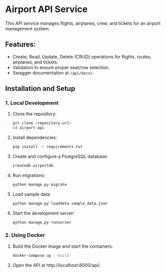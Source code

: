 # Airport API Service

This API service manages flights, airplanes, crew, and tickets for an airport management system.

## Features:
- Create, Read, Update, Delete (CRUD) operations for flights, routes, airplanes, and tickets.
- Validation to ensure proper seat/row selection.
- Swagger documentation at `/api/docs/`.

## Installation and Setup

### 1. Local Development

1. Clone the repository:

   ```bash
   git clone <repository-url>
   cd airport-api
2. Install dependencies:

    ```bash
    pip install -r requirements.txt
3. Create and configure a PostgreSQL database:

    ```bash
    createdb airportdb
4. Run migrations:

    ```bash
    python manage.py migrate
5. Load sample data:

    ```bash
    python manage.py loaddata sample_data.json
6. Start the development server:

    ```bash
    python manage.py runserver
### 2. Using Docker
1. Build the Docker image and start the containers:

    ```bash
    docker-compose up --build
2. Open the API at http://localhost:8000/api/.